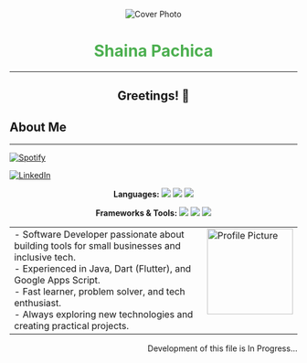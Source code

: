 <!-- Cover Photo -->
<p align="center">
  <img src="https://via.placeholder.com/900x200.png?text=Welcome+to+My+Profile" alt="Cover Photo">
</p>

<!-- Name -->
<h1 align="center" style="color:#4CAF50;">Shaina Pachica</h1>
<hr>

<!-- Greetings -->
<h2 align="center">Greetings! 👋</h2>

<!-- About Me -->
<h2>About Me</h2>
<hr>

<!-- Profile Views Badge 
<p>
  <img src="https://komarev.com/ghpvc/?username=shainapachica&style=for-the-badge&color=blue" alt="Profile views"/>
</p>
-->
[![Spotify](https://img.shields.io/badge/Listen%20on-Spotify-1DB954?style=for-the-badge&logo=spotify&logoColor=white)](https://open.spotify.com/track/6cpk00i5TxCqSeqNi2HuIe)

[![LinkedIn](https://img.shields.io/badge/LinkedIn-0077B5?style=for-the-badge&logo=linkedin&logoColor=white)](https://www.linkedin.com/in/shainapachica/)

<p align="center">
  <b>Languages:</b>
  <img src="https://img.shields.io/badge/Java-ED8B00?style=for-the-badge&logo=java&logoColor=white"/>
  <img src="https://img.shields.io/badge/Dart-0175C2?style=for-the-badge&logo=dart&logoColor=white"/>
  <img src="https://img.shields.io/badge/JavaScript-F7DF1E?style=for-the-badge&logo=javascript&logoColor=black"/>
</p>

<p align="center">
  <b>Frameworks & Tools:</b>
  <img src="https://img.shields.io/badge/Flutter-02569B?style=for-the-badge&logo=flutter&logoColor=white"/>
  <img src="https://img.shields.io/badge/Google_Apps_Script-4285F4?style=for-the-badge&logo=google&logoColor=white"/>
  <img src="https://img.shields.io/badge/Git-000000?style=for-the-badge&logo=git&logoColor=white"/>
</p>


<!-- Two Column Layout -->
<table>
  <tr>
    <td valign="top"> <!-- Left Column -->
      - Software Developer passionate about building tools for small businesses and inclusive tech. <br>
      - Experienced in Java, Dart (Flutter), and Google Apps Script. <br>
      - Fast learner, problem solver, and tech enthusiast. <br>
      - Always exploring new technologies and creating practical projects.
    </td>
    <td valign="top"> <!-- Right Column -->
      <img src="https://via.placeholder.com/150" alt="Profile Picture" width="150"/>
    </td>
  </tr>
</table>

<!-- Follow Me On -->
<p align="right">
  Development of this file is In Progress...
</p>
